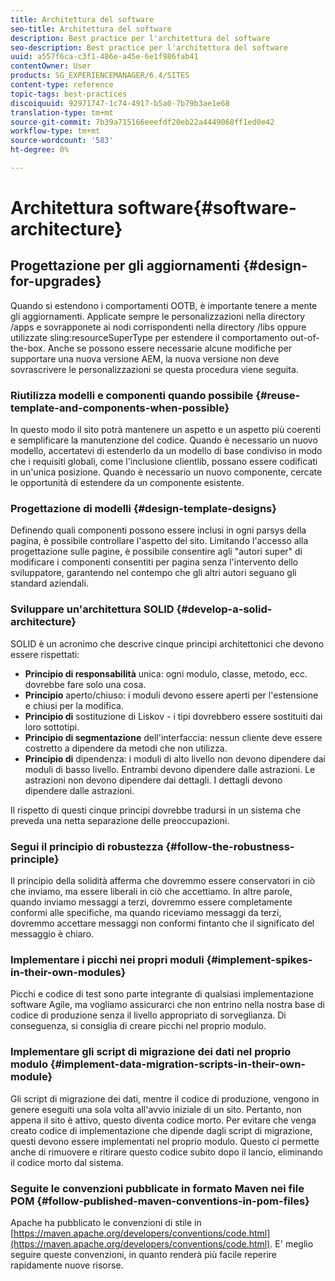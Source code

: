 ```yaml
---
title: Architettura del software
seo-title: Architettura del software
description: Best practice per l'architettura del software
seo-description: Best practice per l'architettura del software
uuid: a557f6ca-c3f1-486e-a45e-6e1f986fab41
contentOwner: User
products: SG_EXPERIENCEMANAGER/6.4/SITES
content-type: reference
topic-tags: best-practices
discoiquuid: 92971747-1c74-4917-b5a0-7b79b3ae1e68
translation-type: tm+mt
source-git-commit: 7b39a715166eeefdf20eb22a4449068ff1ed0e42
workflow-type: tm+mt
source-wordcount: '583'
ht-degree: 0%

---
```



# Architettura software{#software-architecture}

## Progettazione per gli aggiornamenti {#design-for-upgrades}

Quando si estendono i comportamenti OOTB, è importante tenere a mente gli aggiornamenti. Applicate sempre le personalizzazioni nella directory /apps e sovrapponete ai nodi corrispondenti nella directory /libs oppure utilizzate sling:resourceSuperType per estendere il comportamento out-of-the-box. Anche se possono essere necessarie alcune modifiche per supportare una nuova versione AEM, la nuova versione non deve sovrascrivere le personalizzazioni se questa procedura viene seguita.

### Riutilizza modelli e componenti quando possibile {#reuse-template-and-components-when-possible}

In questo modo il sito potrà mantenere un aspetto e un aspetto più coerenti e semplificare la manutenzione del codice. Quando è necessario un nuovo modello, accertatevi di estenderlo da un modello di base condiviso in modo che i requisiti globali, come l&#39;inclusione clientlib, possano essere codificati in un&#39;unica posizione. Quando è necessario un nuovo componente, cercate le opportunità di estendere da un componente esistente.

### Progettazione di modelli {#design-template-designs}

Definendo quali componenti possono essere inclusi in ogni parsys della pagina, è possibile controllare l&#39;aspetto del sito. Limitando l&#39;accesso alla progettazione sulle pagine, è possibile consentire agli &quot;autori super&quot; di modificare i componenti consentiti per pagina senza l&#39;intervento dello sviluppatore, garantendo nel contempo che gli altri autori seguano gli standard aziendali.

### Sviluppare un&#39;architettura SOLID {#develop-a-solid-architecture}

SOLID è un acronimo che descrive cinque principi architettonici che devono essere rispettati:

* **Principio di responsabilità** unica: ogni modulo, classe, metodo, ecc. dovrebbe fare solo una cosa.
* **Principio** aperto/chiuso: i moduli devono essere aperti per l&#39;estensione e chiusi per la modifica.
* **Principio di** sostituzione di Liskov - i tipi dovrebbero essere sostituiti dai loro sottotipi.
* **Principio di segmentazione** dell&#39;interfaccia: nessun cliente deve essere costretto a dipendere da metodi che non utilizza.
* **Principio di** dipendenza: i moduli di alto livello non devono dipendere dai moduli di basso livello. Entrambi devono dipendere dalle astrazioni. Le astrazioni non devono dipendere dai dettagli. I dettagli devono dipendere dalle astrazioni.

Il rispetto di questi cinque principi dovrebbe tradursi in un sistema che preveda una netta separazione delle preoccupazioni.

### Segui il principio di robustezza {#follow-the-robustness-principle}

Il principio della solidità afferma che dovremmo essere conservatori in ciò che inviamo, ma essere liberali in ciò che accettiamo. In altre parole, quando inviamo messaggi a terzi, dovremmo essere completamente conformi alle specifiche, ma quando riceviamo messaggi da terzi, dovremmo accettare messaggi non conformi fintanto che il significato del messaggio è chiaro.

### Implementare i picchi nei propri moduli {#implement-spikes-in-their-own-modules}

Picchi e codice di test sono parte integrante di qualsiasi implementazione software Agile, ma vogliamo assicurarci che non entrino nella nostra base di codice di produzione senza il livello appropriato di sorveglianza. Di conseguenza, si consiglia di creare picchi nel proprio modulo.

### Implementare gli script di migrazione dei dati nel proprio modulo {#implement-data-migration-scripts-in-their-own-module}

Gli script di migrazione dei dati, mentre il codice di produzione, vengono in genere eseguiti una sola volta all&#39;avvio iniziale di un sito. Pertanto, non appena il sito è attivo, questo diventa codice morto. Per evitare che venga creato codice di implementazione che dipende dagli script di migrazione, questi devono essere implementati nel proprio modulo. Questo ci permette anche di rimuovere e ritirare questo codice subito dopo il lancio, eliminando il codice morto dal sistema.

### Seguite le convenzioni pubblicate in formato Maven nei file POM {#follow-published-maven-conventions-in-pom-files}

Apache ha pubblicato le convenzioni di stile in [https://maven.apache.org/developers/conventions/code.html](https://maven.apache.org/developers/conventions/code.html). E&#39; meglio seguire queste convenzioni, in quanto renderà più facile reperire rapidamente nuove risorse.
